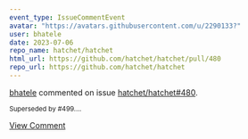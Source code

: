 ```yaml
---
event_type: IssueCommentEvent
avatar: "https://avatars.githubusercontent.com/u/2290133?"
user: bhatele
date: 2023-07-06
repo_name: hatchet/hatchet
html_url: https://github.com/hatchet/hatchet/pull/480
repo_url: https://github.com/hatchet/hatchet
---
```


<a href='https://github.com/bhatele' target='_blank'>bhatele</a> commented on issue <a href='https://github.com/hatchet/hatchet/pull/480' target='_blank'>hatchet/hatchet#480</a>.

<small>Superseded by #499....</small>

<a href='https://github.com/hatchet/hatchet/pull/480' target='_blank'>View Comment</a>